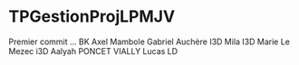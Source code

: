 # TPGestionProjLPMJV
Premier commit ... BK
Axel Mambole
Gabriel Auchère I3D
Mila I3D
Marie Le Mezec i3D
Aalyah PONCET
VIALLY Lucas LD

